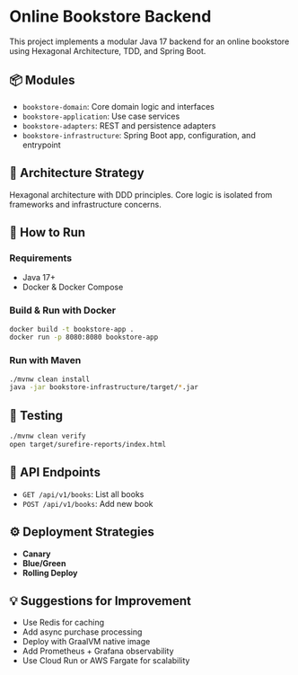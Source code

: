 # Online Bookstore Backend

This project implements a modular Java 17 backend for an online bookstore using Hexagonal Architecture, TDD, and Spring Boot.

## 📦 Modules
- `bookstore-domain`: Core domain logic and interfaces
- `bookstore-application`: Use case services
- `bookstore-adapters`: REST and persistence adapters
- `bookstore-infrastructure`: Spring Boot app, configuration, and entrypoint

## 🚀 Architecture Strategy
Hexagonal architecture with DDD principles. Core logic is isolated from frameworks and infrastructure concerns.

## 🔧 How to Run
### Requirements
- Java 17+
- Docker & Docker Compose

### Build & Run with Docker
```bash
docker build -t bookstore-app .
docker run -p 8080:8080 bookstore-app
```

### Run with Maven
```bash
./mvnw clean install
java -jar bookstore-infrastructure/target/*.jar
```

## 🧪 Testing
```bash
./mvnw clean verify
open target/surefire-reports/index.html
```

## 📌 API Endpoints
- `GET /api/v1/books`: List all books
- `POST /api/v1/books`: Add new book

## ⚙️ Deployment Strategies
- **Canary**
- **Blue/Green**
- **Rolling Deploy**

## 💡 Suggestions for Improvement
- Use Redis for caching
- Add async purchase processing
- Deploy with GraalVM native image
- Add Prometheus + Grafana observability
- Use Cloud Run or AWS Fargate for scalability
